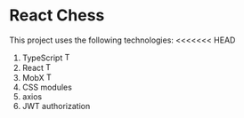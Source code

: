 # React Chess

This project uses the following technologies:
<<<<<<< HEAD
1. TypeScript <img src="https://w7.pngwing.com/pngs/915/519/png-transparent-typescript-hd-logo-thumbnail.png" alt="TS Logo" style="width: 15px; height: auto;">
2. React <img src="https://encrypted-tbn0.gstatic.com/images?q=tbn:ANd9GcQIoAfenyz4DwJLgX6LRfa2mKl_e1Qi56Cl7CLsC4Obj8oaqUDQ3Eua5RO8I1sbRGS1YV0&usqp=CAU" alt="TS Logo" style="width: 15px; height: auto;">
3. MobX <img src="https://seeklogo.com/images/M/mobx-logo-0C59CBBAD9-seeklogo.com.png" alt="TS Logo" style="width: 15px; height: auto;">
4. CSS modules
5. axios
6. JWT authorization
